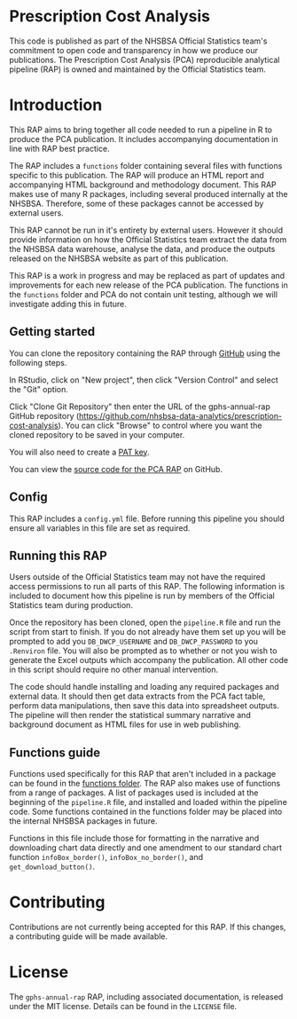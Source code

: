 # Prescription Cost Analysis

This code is published as part of the NHSBSA Official Statistics team's commitment to open code and transparency in how we produce our publications. The Prescription Cost Analysis (PCA) reproducible analytical pipeline (RAP) is owned and maintained by the Official Statistics team.

# Introduction

This RAP aims to bring together all code needed to run a pipeline in R to produce the PCA publication. It includes accompanying documentation in line with RAP best practice. 

The RAP includes a `functions` folder containing several files with functions specific to this publication. The RAP will produce an HTML report and accompanying HTML background and methodology document. This RAP makes use of many R packages, including several produced internally at the NHSBSA. Therefore, some of these packages cannot be accessed by external users. 

This RAP cannot be run in it's entirety by external users. However it should provide information on how the Official Statistics team extract the data from the NHSBSA data warehouse, analyse the data, and produce the outputs released on the NHSBSA website as part of this publication.

This RAP is a work in progress and may be replaced as part of updates and improvements for each new release of the PCA publication. The functions in the `functions` folder and PCA do not contain unit testing, although we will investigate adding this in future.

## Getting started

You can clone the repository containing the RAP through [GitHub](https://github.com/) using the following steps.

In RStudio, click on "New project", then click "Version Control" and select the "Git" option.

Click "Clone Git Repository" then enter the URL of the gphs-annual-rap GitHub repository (https://github.com/nhsbsa-data-analytics/prescription-cost-analysis). You can click "Browse" to control where you want the cloned repository to be saved in your computer.

You will also need to create a [PAT key](https://docs.github.com/en/authentication/keeping-your-account-and-data-secure/managing-your-personal-access-tokens).

You can view the [source code for the PCA RAP](https://github.com/nhsbsa-data-analytics/prescription-cost-analysis) on GitHub.

## Config

This RAP includes a `config.yml` file. Before running this pipeline you should ensure all variables in this file are set as required.

## Running this RAP

Users outside of the Official Statistics team may not have the required access permissions to run all parts of this RAP. The following information is included to document how this pipeline is run by members of the Official Statistics team during production.

Once the repository has been cloned, open the `pipeline.R` file and run the script from start to finish. If you do not already have them set up you will be prompted to add you `DB_DWCP_USERNAME` and `DB_DWCP_PASSWORD` to you `.Renviron` file. You will also be prompted as to whether or not you wish to generate the Excel outputs which accompany the publication. All other code in this script should require no other manual intervention.

The code should handle installing and loading any required packages and external data. It should then get data extracts from the PCA fact table, perform data manipulations, then save this data into spreadsheet outputs. The pipeline will then render the statistical summary narrative and background document as HTML files for use in web publishing.

## Functions guide

Functions used specifically for this RAP that aren't included in a package can be found in the [functions folder](https://github.com/nhsbsa-data-analytics/prescription-cost-analysis/tree/main/functions). The RAP also makes use of functions from a range of packages. A list of packages used is included at the beginning of the `pipeline.R` file, and installed and loaded within the pipeline code. Some functions contained in the functions folder may be placed into the internal NHSBSA packages in future.

Functions in this file include those for formatting in the narrative and downloading chart data directly and one amendment to our standard chart function `infoBox_border()`, `infoBox_no_border()`,  and `get_download_button()`.

# Contributing

Contributions are not currently being accepted for this RAP. If this changes, a contributing guide will be made available.

# License

The `gphs-annual-rap` RAP, including associated documentation, is released under the MIT license. Details can be found in the `LICENSE` file.

